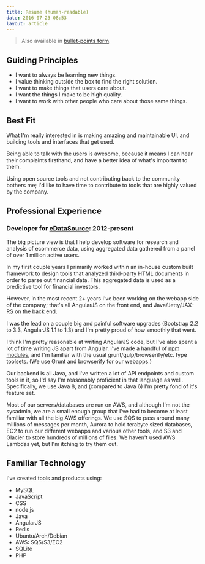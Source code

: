 ```yaml
---
title: Resume (human-readable)
date: 2016-07-23 08:53
layout: article
---
```


> Also available in [bullet-points form](./bullet-points).

## Guiding Principles

* I want to always be learning new things.
* I value thinking outside the box to find the right solution.
* I want to make things that users care about.
* I want the things I make to be high quality.
* I want to work with other people who care about those same things.

## Best Fit

What I'm really interested in is making amazing and maintainable UI,
and building tools and interfaces that get used.

Being able to talk with the users is awesome, because it means I
can hear their complaints firsthand, and have a better idea of
what's important to them.

Using open source tools and not contributing back to the community
bothers me; I'd like to have time to contribute to tools that are
highly valued by the company.

## Professional Experience

### Developer for [eDataSource](http://www.edatasource.com/): 2012-present

The big picture view is that I help develop software for research
and analysis of ecommerce data, using aggregated data gathered from
a panel of over 1 million active users.

In my first couple years I primarily worked within an in-house custom built
framework to design tools that analyzed third-party HTML documents in order
to parse out financial data. This aggregated data is used as a predictive
tool for financial investors.

However, in the most recent 2+ years I've been working on the webapp side
of the company; that's all AngularJS on the front end, and Java/Jetty/JAX-RS
on the back end.

I was the lead on a couple big and painful software upgrades (Bootstrap 2.2
to 3.3, AngularJS 1.1 to 1.3) and I'm pretty proud of how smoothly that went.

I think I'm pretty reasonable at writing AngularJS code, but I've also spent
a lot of time writing JS apart from Angular. I've made a handful of
[npm modules](https://www.npmjs.com/~saibotsivad), and I'm familiar with
the usual grunt/gulp/browserify/etc. type toolsets. (We use Grunt and
browserify for our webapps.)

Our backend is all Java, and I've written a lot of API endpoints and custom
tools in it, so I'd say I'm reasonably proficient in that language as well.
Specifically, we use Java 8, and (compared to Java 6) I'm pretty fond of it's
feature set.

Most of our servers/databases are run on AWS, and although I'm not the
sysadmin, we are a small enough group that I've had to become at least
familiar with all the big AWS offerings. We use SQS to pass around many
millions of messages per month, Aurora to hold terabyte sized databases,
EC2 to run our different webapps and various other tools, and S3 and Glacier
to store hundreds of millions of files. We haven't used AWS Lambdas yet,
but I'm itching to try them out.

## Familiar Technology

I've created tools and products using:

* MySQL
* JavaScript
* CSS
* node.js
* Java
* AngularJS
* Redis
* Ubuntu/Arch/Debian
* AWS: SQS/S3/EC2
* SQLite
* PHP
